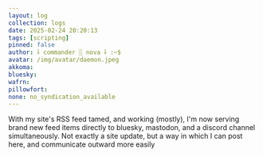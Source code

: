 ```yaml
---
layout: log
collection: logs
date: 2025-02-24 20:20:13
tags: [scripting]
pinned: false
author: ⸸ commander ░ nova ⸸ :~$
avatar: /img/avatar/daemon.jpeg
akkoma: 
bluesky: 
wafrn: 
pillowfort: 
none: no_syndication_available 
---
```

With my site's RSS feed tamed, and working (mostly), I'm now serving brand new feed items directly to bluesky, mastodon, and a discord channel simultaneously. Not exactly a site update, but a way in which I can post here, and communicate outward more easily

